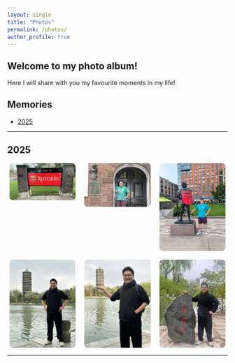 ```yaml
---
layout: single
title: "Photos"
permalink: /photos/
author_profile: true
---
```


## Welcome to my photo album!

Here I will share with you my favourite moments in my life!

## Memories

- [2025](#year-2025)


---

## 2025
<div style="display: flex; justify-content: center; gap: 20px; flex-wrap: wrap;">

  <div style="flex: 0 0 30%; text-align: center;">
    <img src="/images/20250702_1.jpg" style="width: 100%; height: auto; border-radius: 8px;" alt="Rutgers Welcome" />
  </div>

  <div style="flex: 0 0 30%; text-align: center;">
    <img src="/images/20250702_2.jpg" style="width: 100%; height: auto; border-radius: 8px;" alt="Old Building" />
  </div>

  <div style="flex: 0 0 30%; text-align: center;">
    <img src="/images/20250702_3.jpg" style="width: 100%; height: auto; border-radius: 8px;" alt="Knight" />
  </div>

</div>

<br/>

<div style="display: flex; justify-content: center; gap: 20px; flex-wrap: wrap;">

  <div style="flex: 0 0 30%; text-align: center;">
    <img src="/images/20250412_1.jpg" style="width: 100%; height: auto; border-radius: 8px;" alt="未名湖" />
  </div>

  <div style="flex: 0 0 30%; text-align: center;">
    <img src="/images/20250412_2.jpg" style="width: 100%; height: auto; border-radius: 8px;" alt="托塔" />
  </div>

  <div style="flex: 0 0 30%; text-align: center;">
    <img src="/images/20250412_3.jpg" style="width: 100%; height: auto; border-radius: 8px;" alt="未名石" />
  </div>

</div>


---
